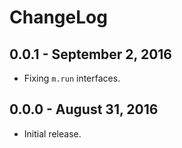 # ChangeLog

## 0.0.1 - September 2, 2016
* Fixing `m.run` interfaces.

## 0.0.0 - August 31, 2016
* Initial release.
